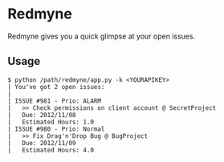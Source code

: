 Redmyne
=======

Redmyne gives you a quick glimpse at your open issues.

## Usage

```
$ python /path/redmyne/app.py -k <YOURAPIKEY>
| You've got 2 open issues:
|
| ISSUE #981 - Prio: ALARM
|   >> Check permissions on client account @ SecretProject
|   Due: 2012/11/08
|   Estimated Hours: 1.0
| ISSUE #980 - Prio: Normal
|   >> Fix Drag'n'Drop Bug @ BugProject
|   Due: 2012/11/09
|   Estimated Hours: 4.0
```
